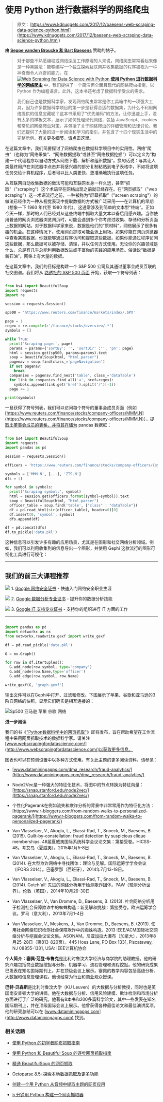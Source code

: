 # 使用 Python 进行数据科学的网络爬虫

> 原文：[https://www.kdnuggets.com/2017/12/baesens-web-scraping-data-science-python.html](https://www.kdnuggets.com/2017/12/baesens-web-scraping-data-science-python.html)

**由 [Seppe vanden Broucke 和 Bart Baesens](http://www.webscrapingfordatascience.com/)** 赞助的帖子。

> 对于那些不熟悉编程或网络深层工作原理的人来说，网络爬虫常常看起来像是一种黑魔法：能够编写一个独立探索互联网并收集数据的程序被视为一种神奇而令人兴奋的能力。在 [![Web Scraping for Data Science with Python](../Images/a0d81c168534c1bf8d2466965719e467.png) **使用 Python 进行数据科学的网络爬虫**](https://www.amazon.com/Web-Scraping-Data-Science-Python/dp/1979343780/ref=sr_1_6?ie=UTF8&qid=1512404325&sr=8-6) 中，我们提供了一个简洁但全面且现代的网络爬虫指南，以 Python 作为编程语言。此外，这本书还考虑了数据科学受众的需求。
> 
> 我们自己也是数据科学家，发现网络爬虫常常是你工具箱中的一项强大工具，因为许多数据科学项目的第一步是获得合适的数据集，为什么不利用网络提供的信息宝藏呢？这本书采用了“优先编码”的方法，让你迅速上手，没有太多的样板文本，展示了如何处理现代网络，包括 JavaScript、cookies 和常见的网络爬虫对策，并包括了关于网络爬虫的详细管理和法律讨论。我们还提供了大量的进一步阅读和学习的指引，并包含了十四个现实生活中的完整示例。[有关更多细节，请点击这里](https://www.amazon.com/Web-Scraping-Data-Science-Python/dp/1979343780/ref=sr_1_6?ie=UTF8&qid=1512404325&sr=8-6)。

在这篇文章中，我们简要探讨了网络爬虫在数据科学项目中的实用性。网络“爬虫”（也称为“网络采集”、“网络数据提取”或甚至“网络数据挖掘”）可以定义为“构建一个代理程序以自动方式从网络下载、解析和组织数据”。换句话说：与其让人类最终用户在浏览器中点击并将感兴趣的部分复制粘贴到电子表格中，不如将这项任务交给计算机程序，后者可以比人类更快、更准确地执行这项任务。

从互联网自动收集数据的做法可能和互联网本身一样久远，甚至“抓取”（"scraping"）这个术语早在网络出现之前就已经存在。在“网页抓取”（"web scraping"）这一术语流行之前，一种被称为“屏幕抓取”（"screen scraping"）的做法已经作为一种从视觉表现中提取数据的方式被广泛采用——在计算机的早期（想象一下 1960 年代至 1980 年代），这通常涉及到简单的文本型“终端”。正如今天一样，那时的人们已经对从这些终端中抓取大量文本以备后用感兴趣。当你使用普通的网页浏览器浏览网页时，可能会遇到多个你考虑过收集、存储和分析页面上数据的网站。对于数据科学家来说，数据是他们的“原材料”，网络展示了很多有趣的机会。在这种情况下，使用网页抓取可能会派上用场。如果你能在网页浏览器中查看某些数据，你就能够通过程序访问和提取这些数据。如果你能通过程序访问这些数据，那么数据可以被存储、清理，并以任何方式使用。无论你的兴趣领域是什么，总是有几乎总能利用数据改进或丰富你的实践的应用场景。俗话说“数据是新石油”，网络上有大量的数据。

在这篇文章中，我们的目标是构建一个 S&P 500 公司及其通过董事会成员互联的社交图谱。我们将从 [路透社的 S&P 500 页面](https://www.reuters.com/finance/markets/index/.SPX) 开始，获取一个符号列表：

```py

from bs4 import BeautifulSoup
import requests
import re

session = requests.Session()

sp500 = 'https://www.reuters.com/finance/markets/index/.SPX'

page = 1
regex = re.compile(r'/finance/stocks/overview/.*')
symbols = []

while True:
  print('Scraping page:', page)
  params = params={'sortBy': '', 'sortDir' :'', 'pn': page}
  html = session.get(sp500, params=params).text
  soup = BeautifulSoup(html, "html.parser")
  pagenav = soup.find(class_='pageNavigation')
  if not pagenav:
    break
  companies = pagenav.find_next('table', class_='dataTable')
  for link in companies.find_all('a', href=regex):
    symbols.append(link.get('href').split('/')[-1])
  page += 1

print(symbols)

```

一旦获得了符号列表，我们可以访问每个符号的董事会成员页面（例如 [https://www.reuters.com/finance/stocks/company-officers/MMM.N](https://www.reuters.com/finance/stocks/company-officers/MMM.N)），提取出董事会成员的表格，并将其存储为 pandas 数据框：

```py

from bs4 import BeautifulSoup
import requests
import pandas as pd

session = requests.Session()

officers = 'https://www.reuters.com/finance/stocks/company-officers/{symbol}'

symbols = ['MMM.N', [...], 'ZTS.N']
dfs = []

for symbol in symbols:
  print('Scraping symbol:', symbol)
  html = session.get(officers.format(symbol=symbol)).text
  soup = BeautifulSoup(html, "html.parser")
  officer_table = soup.find('table', {"class" : "dataTable"})
  df = pd.read_html(str(officer_table), header=0)[0]
  df.insert(0, 'symbol', symbol)
  dfs.append(df)

df = pd.concat(dfs)
df.to_pickle('data.pkl')

```

这种信息可以引发许多有趣的应用场景，尤其是在图形和社交网络分析领域。例如，我们可以利用收集到的信息导出一个图形，并使用 Gephi 这款流行的图形可视化工具进行可视化：

* * *

## 我们的前三大课程推荐

![](../Images/0244c01ba9267c002ef39d4907e0b8fb.png) 1\. [Google 网络安全证书](https://www.kdnuggets.com/google-cybersecurity) - 快速入门网络安全职业生涯

![](../Images/e225c49c3c91745821c8c0368bf04711.png) 2\. [Google 数据分析专业证书](https://www.kdnuggets.com/google-data-analytics) - 提升你的数据分析技能

![](../Images/0244c01ba9267c002ef39d4907e0b8fb.png) 3\. [Google IT 支持专业证书](https://www.kdnuggets.com/google-itsupport) - 支持你的组织进行 IT 方面的工作

* * *

```py

import pandas as pd
import networkx as nx
from networkx.readwrite.gexf import write_gexf

df = pd.read_pickle('data.pkl')

G = nx.Graph()

for row in df.itertuples():
  G.add_node(row.symbol, type='company')
  G.add_node(row.Name,type='officer')
  G.add_edge(row.symbol, row.Name)

write_gexf(G, 'graph.gexf')

```

输出文件可以在Gephi中打开、过滤和修改。下图展示了苹果、谷歌和亚马逊的3阶自网络的快照，显示它们确实是相互连接的：

![Sp500 亚马逊 苹果 谷歌 网络](../Images/237f9e2706af8cf93501923c07c4a2f1.png)

**进一步阅读**

我们的书《["Python数据科学中的网页抓取"](https://www.amazon.com/Web-Scraping-Data-Science-Python/dp/1979343780/ref=sr_1_6?ie=UTF8&qid=1512404325&sr=8-6)》即将发布，旨在帮助希望在工作流程中采用网页抓取技术的数据科学家。请关注[www.webscrapingfordatascience.com/](http://www.webscrapingfordatascience.com/)以获取更多信息。

图表也可以在预测设置中以多种方式使用。有关此主题的更多阅读资料，请参见：

+   [www.dataminingapps.com/dma_research/fraud-analytics/](http://www.dataminingapps.com/dma_research/fraud-analytics/)

+   Node2Vec是一种强大的特征化技术，将图中的节点转换为特征向量：[https://snap.stanford.edu/node2vec/](https://snap.stanford.edu/node2vec/)

+   个性化Pagerank在例如流失和欺诈分析的背景中非常常用作为特征化方法：[https://www.r-bloggers.com/from-random-walks-to-personalized-pagerank/](https://www.r-bloggers.com/from-random-walks-to-personalized-pagerank/)

+   Van Vlasselaer, V., Akoglu, L., Eliassi-Rad, T., Snoeck, M., Baesens, B. (2015). Guilt-by-constellation: fraud detection by suspicious clique memberships. 48届夏威夷国际系统科学会议论文集：第接受卷。HICSS-48。考艾岛（夏威夷），2015年1月5-8日

+   Van Vlasselaer, V., Akoglu, L., Eliassi-Rad, T., Snoeck, M., Baesens, B. (2014). 在大型欺诈网络中寻找团体：理论与见解。国际运筹学学会会议（IFORS 2014）。巴塞罗那（西班牙），2014年7月13-18日。

+   Van Vlasselaer, V., Akoglu, L., Eliassi-Rad, T., Snoeck, M., Baesens, B. (2014). Gotch'all! 先进的网络分析用于检测欺诈团体。PAW（预测分析世界）。伦敦（英国），2014年10月29-30日

+   Van Vlasselaer, V., Van Dromme, D., Baesens, B. (2013). 社会网络分析用于检测社会保障欺诈中的蜘蛛构造：新见解和挑战：第接受卷。欧洲运筹学会议。罗马（意大利），2013年7月1-4日

+   Van Vlasselaer, V., Meskens, J., Van Dromme, D., Baesens, B. (2013). 使用社会网络知识检测社会保障欺诈中的蜘蛛构造。2013 IEEE/ACM国际社交网络分析与挖掘会议论文集。ASONAM。尼亚加拉大瀑布（加拿大），2013年8月25-28日（第813-820页）。445 Hoes Lane, PO Box 1331, Piscataway, NJ 08855-1331, USA: IEEE计算机协会

**个人简介：塞佩·范登·布鲁克**是比利时鲁汶大学经济与商学院的助理教授。他的研究兴趣包括商业数据挖掘与分析、机器学习、流程管理和流程挖掘。他的研究成果已发表在知名国际期刊上，并在顶级会议上展示。塞佩的教学内容包括高级分析、大数据和信息管理课程。他也经常为行业和商业观众授课。

**巴特·贝森斯**是比利时鲁汶大学（KU Leuven）的大数据与分析教授，同时也是英国南安普顿大学的讲师。他在大数据与分析、信用风险建模、欺诈检测和市场分析方面进行了广泛的研究。他著有8本书和200多篇科学论文，其中一些发表在知名国际期刊上，并在顶级国际会议上展示。他曾获得各种最佳论文和最佳演讲奖项。他的研究总结可以在 [www.dataminingapps.com](http://www.dataminingapps.com) 找到。

### 相关话题

+   [使用 Python 的初学者网页抓取指南](https://www.kdnuggets.com/2022/10/beginner-guide-web-scraping-python.html)

+   [使用 Python 和 Beautiful Soup 的逐步网页抓取指南](https://www.kdnuggets.com/2023/04/stepbystep-guide-web-scraping-python-beautiful-soup.html)

+   [精通 BeautifulSoup 的网页抓取](https://www.kdnuggets.com/mastering-web-scraping-with-beautifulsoup)

+   [Octoparse 8.5: 探索本地数据抓取及更多功能](https://www.kdnuggets.com/2022/02/octoparse-85-empowering-local-scraping.html)

+   [创建一个用 Python 从音频中提取主题的网页应用](https://www.kdnuggets.com/2023/01/creating-web-application-extract-topics-audio-python.html)

+   [5 分钟用 Python 构建一个网页抓取器](https://www.kdnuggets.com/2022/02/build-web-scraper-python-5-minutes.html)
